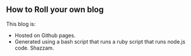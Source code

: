 <!-- {"created_at": "2014-07-01", "draft": "yes"} -->
How to Roll your own blog 
-------------------------------------

This blog is: 
* Hosted on Github pages. 
* Generated using a bash script that runs a ruby script that runs node.js code. Shazzam. 



